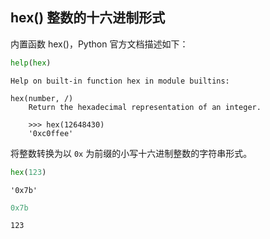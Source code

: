 ## hex() 整数的十六进制形式

内置函数 hex()，Python 官方文档描述如下：


```python
help(hex)
```

    Help on built-in function hex in module builtins:
    
    hex(number, /)
        Return the hexadecimal representation of an integer.
        
        >>> hex(12648430)
        '0xc0ffee'
    
    

将整数转换为以 `0x` 为前缀的小写十六进制整数的字符串形式。


```python
hex(123)
```




    '0x7b'




```python
0x7b
```




    123


